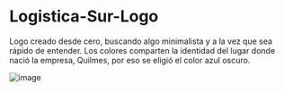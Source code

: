 # Logistica-Sur-Logo

Logo creado desde cero, buscando algo minimalista y a la vez que sea rápido de entender. Los colores comparten la identidad del lugar donde nació la empresa, Quilmes, por eso se eligió el color azul oscuro.


![image](https://github.com/19fn/Logistica-Sur-Logo/assets/69449278/806eb009-1b6f-42ab-8c72-dd67d49d7837)
